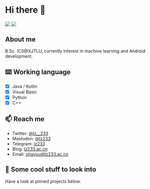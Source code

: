 # Hi there 👀

<div display="flex">
<img flex="1" align="center" src="https://github-readme-stats.vercel.app/api?username=lz233&show_icons=true&count_private=true&icon_color=eed0d2&text_color=24292e&bg_color=ffffff&title_color=eed0d2&hide_title=true" />
<img flex="1" align="center" src="https://github-readme-stats.vercel.app/api/top-langs/?username=lz233&layout=compact&icon_color=eed0d2&text_color=24292e&bg_color=ffffff&title_color=eed0d2&hide_title=true" />
</div>

## About me
 
B.Sc. ICS@XJTLU, currently interest in machine learning and Android development.

## ⌨️ Working language

- [x] Java / Kotlin
- [x] Visual Basic
- [x] Python
- [x] C++

## 📫 Reach me

- Twitter: [@lz__233](https://twitter.com/lz__233)
- Mastodon: [@lz233](https://mastodon.social/@lz233)
- Telegram: [lz233](https://t.me/lz233)
- Blog: [lz233.ac.cn](https://lz233.ac.cn)
- Email: [ohayou@lz233.ac.cn](mailto:ohayou@lz233.ac.cn)

## 🏁 Some cool stuff to look into

Have a look at pinned projects below.
